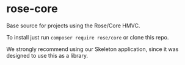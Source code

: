 # rose-core

Base source for projects using the Rose/Core HMVC.

To install just run `composer require rose/core` or clone this repo.

We strongly recommend using our Skeleton application, since it was designed to use this as a library.
